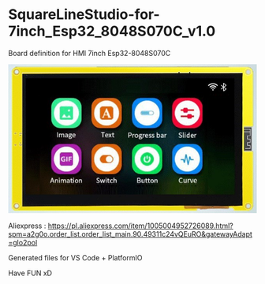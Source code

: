 # SquareLineStudio-for-7inch_Esp32_8048S070C_v1.0

Board definition for HMI 7inch Esp32-8048S070C

![alt text](7inch_Esp32_8048S070C.png)

Aliexpress : https://pl.aliexpress.com/item/1005004952726089.html?spm=a2g0o.order_list.order_list_main.90.49311c24vQEuRO&gatewayAdapt=glo2pol

Generated files for VS Code + PlatformIO

Have FUN xD
